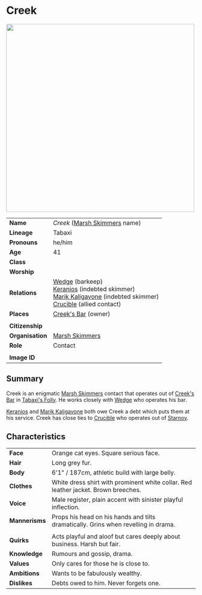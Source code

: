 # Creek

<img src="https://raw.githubusercontent.com/jesskelsall/astarus-images/main/characters/portraits/imageid.png" height="500" />

|||
| --- | --- |
| **Name** | *Creek* ([Marsh Skimmers](../organisations/marsh-skimmers.md) name) | character.3
| **Lineage** | Tabaxi |
| **Pronouns** | he/him |
| **Age** | 41 |
| **Class** | |
| **Worship** | |
| **Relations** | [Wedge](wedge.md) (barkeep)<br>[Keranios](keranios.md) (indebted skimmer)<br>[Marik Kaligavone](marik-kaligavone.md) (indebted skimmer)<br>[Crucible](crucible.md) (allied contact) |
| **Places** | [Creek's Bar](../places/buildings/inns-taverns/creeks-bar.md) (owner) |
|||
| **Citizenship** | |
| **Organisation** | [Marsh Skimmers](../organisations/marsh-skimmers.md) |
| **Role** | Contact |
|||
| **Image ID** | |

## Summary

Creek is an enigmatic [Marsh Skimmers](../organisations/marsh-skimmers.md) contact that operates out of [Creek's Bar](../places/buildings/inns-taverns/creeks-bar.md) in [Tabaxi's Folly](../places/buildings/tabaxis-folly.md). He works closely with [Wedge](wedge.md) who operates his bar.

[Keranios](keranios.md) and [Marik Kaligavone](marik-kaligavone.md) both owe Creek a debt which puts them at his service. Creek has close ties to [Crucible](crucible.md) who operates out of [Starnov](../places/cities/starnov.md).

## Characteristics

| | |
| --- | --- |
| **Face** | Orange cat eyes. Square serious face. | characteristics.2
| **Hair** | Long grey fur. |
| **Body** | 6'1" / 187cm, athletic build with large belly. |
| **Clothes** | White dress shirt with prominent white collar. Red leather jacket. Brown breeches. |
| **Voice** | Male register, plain accent with sinister playful inflection. |
| **Mannerisms** | Props his head on his hands and tilts dramatically. Grins when revelling in drama. |
| | |
| **Quirks** | Acts playful and aloof but cares deeply about business. Harsh but fair. |
| **Knowledge** | Rumours and gossip, drama. |
| **Values** | Only cares for those he is close to. |
| **Ambitions** | Wants to be fabulously wealthy. |
| **Dislikes** | Debts owed to him. Never forgets one. |
